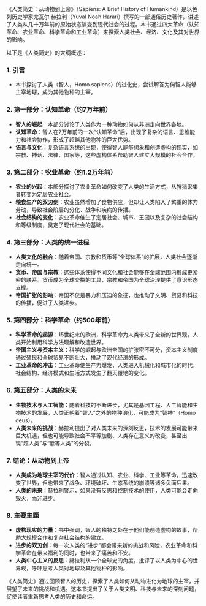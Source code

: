 《人类简史：从动物到上帝》（Sapiens: A Brief History of Humankind）是以色列历史学家尤瓦尔·赫拉利（Yuval Noah Harari）撰写的一部通俗历史著作，讲述了人类从几十万年前的原始状态演变到现代社会的过程。本书通过四大革命（认知革命、农业革命、科学革命和工业革命）来探索人类社会、经济、文化及其对世界的影响。

以下是《人类简史》的大纲概述：

### 1. **引言**
- 本书探讨了人类（智人，Homo sapiens）的进化史，尝试解答为何智人能够主宰地球，成为其他物种的主宰。

### 2. **第一部分：认知革命（约7万年前）**
- **智人的崛起**：本部分讨论了人类作为一种动物如何从非洲走向世界各地。
- **认知革命**：智人在7万年前的一次“认知革命”后，出现了复杂的语言、思维能力和社会协作，形成了超越其他物种的巨大优势。
- **语言与文化**：复杂语言系统的出现，使得智人能够想象和创造虚构的现实，如宗教、神话、法律、国家等，这些虚构体系帮助智人建立大规模的社会合作。

### 3. **第二部分：农业革命（约1.2万年前）**
- **农业的兴起**：本部分探讨了农业革命如何改变了人类的生活方式，从狩猎采集者转变为定居农业社会。
- **粮食生产的双刃剑**：农业虽然增加了食物供应，但却让人类陷入了繁重的体力劳动，导致社会阶层的分化、战争和疾病的传播。
- **社会结构的变化**：农业革命催生了定居社会、城市、王国以及复杂的社会结构和等级制度，奠定了现代社会的基础。

### 4. **第三部分：人类的统一进程**
- **人类文化的融合**：随着帝国、宗教和货币等“全球体系”的扩展，人类社会逐渐走向统一。
- **货币、帝国与宗教**：这些体系使得不同文化和社会能够在全球范围内形成更紧密的联系。货币成为全球交换的工具，宗教和帝国为全球治理提供了意识形态支撑。
- **帝国扩张的影响**：帝国不仅是暴力和压迫的象征，也推动了文明、贸易和科技的传播，促进了人类进步。

### 5. **第四部分：科学革命（约500年前）**
- **科学革命的起源**：15世纪末的欧洲，科学革命为人类带来了全新的世界观，人类开始利用科学方法理解和改造世界。
- **帝国主义与资本主义**：科学的崛起与欧洲帝国的扩张密不可分，资本主义制度通过殖民和全球贸易不断壮大，推动了现代经济的形成。
- **工业革命的冲击**：工业革命使生产力爆发，人类进入机械化和城市化的时代，社会结构、经济模式和生活方式发生了翻天覆地的变化。

### 6. **第五部分：人类的未来**
- **生物技术与人工智能**：随着科技的不断进步，尤其是基因工程、人工智能和生物技术的发展，人类正朝着“智人”之外的物种演化，可能成为“智神”（Homo deus）。
- **人类未来的挑战**：赫拉利提出了对人类未来的深刻反思，技术的发展可能带来巨大机遇，但也可能导致社会不平等加剧、人类存在意义的改变，甚至出现“超人类”与“低等人类”的分裂。

### 7. **结论：从动物到上帝**
- **人类成为地球主宰的代价**：智人通过认知、农业、科学、工业等革命，迅速改变了世界，但也带来了战争、环境破坏、生态系统的崩溃等诸多负面后果。
- **人类的未来**：赫拉利警示，如果没有反思和控制技术的使用，人类可能会走向毁灭，而非进步。

### 8. **主要主题**
- **虚构现实的力量**：书中强调，智人的独特之处在于他们能创造虚构的故事，帮助大规模合作和复杂社会结构的建立。
- **进步的双刃剑**：每一次人类的“进步”都会带来新的挑战和风险，农业革命和科学革命在带来福利的同时，也带来了痛苦和不安。
- **人类中心主义的反思**：赫拉利从一个全球史的角度，批评了以人类为中心的世界观，呼吁思考人类对地球及其他物种的影响。

《人类简史》通过回顾智人的历史，探索了人类如何从动物进化为地球的主宰，并展望了未来的挑战和机遇。这本书提出了关于人类文明、科技与未来的深刻问题，促使读者重新思考人类的历史和命运。